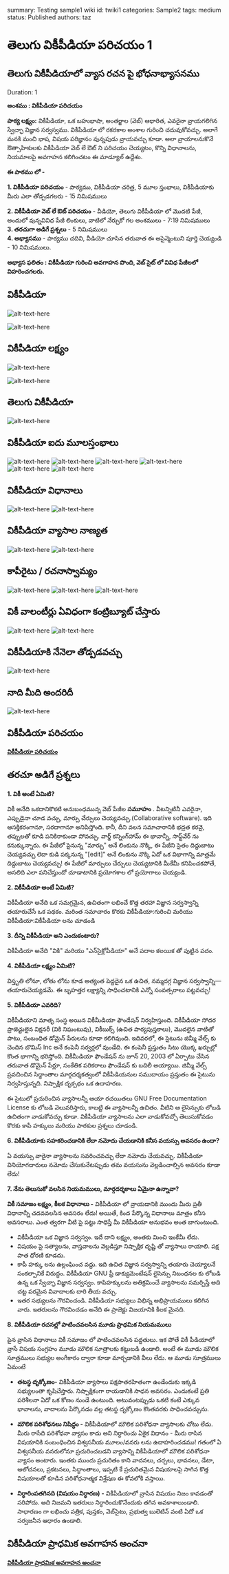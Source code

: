 summary: Testing sample1 wiki
id: twiki1
categories: Sample2
tags: medium
status: Published 
authors: taz

# తెలుగు వికీపీడియా పరిచయం 1
<!-- ------------------------ -->

## తెలుగు వికీపీడియాలో వ్యాస రచన పై భోధనాభ్యాసనము
Duration: 1

**అంశము : వికీపీడియా పరిచయం**

**పాఠ్య లక్ష్యం:** వికీపీడియా, ఒక బహుభాషా,  అంతర్జాల (వెబ్) ఆధారిత, ఎవరైనా వ్రాయగలిగిన  స్వేచ్ఛా విజ్ఞాన సర్వస్వము. వికీపీడియా లో రకరకాల అంశాల గురించి చదువుకోవచ్చు. అలాగే మనకి మంచి భాష, విషయ పరిజ్ఞానం వున్నపుడు వ్రాయవచ్చు కూడా. అలా వ్రాయాలనుకొనే ఔత్సాహికులకు వికీపీడియా వెబ్ లే ఔట్ ని పరిచయం చెయ్యటం, కొన్ని విధానాలను, నియమాలపై అవగాహన కలిగించటం ఈ మాడ్యూల్ ఉద్దేశం.

**ఈ పాఠము లో -**

**1. వికీపీడియా పరిచయం** - పాఠ్యము, వికీపీడియా చరిత్ర, 5 మూల స్తంభాలు, వికీపీడియాకు మీరు ఎలా తోడ్పడగలరు - 15 నిమిషములు

**2. వికీపీడియా వెబ్ లే ఔట్ పరిచయం** - వీడియో, తెలుగు వికీపీడియా లో మొదటి పేజీ, అందులో వున్నవివిధ పేజీ లింకులు, వాటిలో నేర్చుకో గల అంశములు   - 7:19 నిమిషములు  
**3. తరచుగా అడిగే ప్రశ్నలు** - 5 నిమిషములు  
**4. అభ్యాసము** - పాఠ్యము చదివి, వీడియో చూసిన తరువాత ఈ అసైన్మెంటుని పూర్తి చెయ్యండి -  10 నిమిషములు.  

**అభ్యాస ఫలితం : వికీపీడియా గురించి అవగాహన పొంది, వెబ్ సైట్ లో వివిధ  పేజీలలో విహరించగలరు.**
<!-- ------------------------ -->

## వికీపీడియా

![alt-text-here](assets/site1.png)

![alt-text-here](assets/site2.png)
<!-- ------------------------ -->

## వికీపీడియా లక్ష్యం

![alt-text-here](assets/site3.png)

![alt-text-here](assets/site4.png)
<!-- ------------------------ -->

## తెలుగు వికీపీడియా

![alt-text-here](assets/site5.png)
<!-- ------------------------ -->

## వికీపీడియా ఐదు మూలస్తంభాలు

![alt-text-here](assets/site6.png)
![alt-text-here](assets/site7.png)
![alt-text-here](assets/site8.png)
![alt-text-here](assets/site9.png)
![alt-text-here](assets/site10.png)
![alt-text-here](assets/site11.png)
<!-- ------------------------ -->

## వికీపీడియా విధానాలు

![alt-text-here](assets/site12.png)
![alt-text-here](assets/site13.png)
<!-- ------------------------ -->

## వికీపీడియా వ్యాసాల నాణ్యత

![alt-text-here](assets/site14.png)
![alt-text-here](assets/site15.png)
<!-- ------------------------ -->

## కాపీరైటు / రచనాస్వామ్యం

![alt-text-here](assets/site16.png)
![alt-text-here](assets/site17.png)
![alt-text-here](assets/site18.png)
<!-- ------------------------ -->

## వికీ వాలంటీర్లు ఏవిధంగా కంట్రిబ్యూట్ చేస్తారు

![alt-text-here](assets/site19.png)
![alt-text-here](assets/site20.png)
<!-- ------------------------ -->

## వికీపీడియాకి నేనెలా తోడ్పడవచ్చు

![alt-text-here](assets/site21.png)
<!-- ------------------------ -->

## నాది మీది అందరిదీ

![alt-text-here](assets/site22.png)

<!-- ------------------------ -->

## వికీపీడియా పరిచయం

[**వికీపీడియా పరిచయం**](https://www.youtube.com/watch?v=NFqOIL6i-Ag&feature=emb_logo)
<!-- ------------------------ -->

## తరచూ అడిగే ప్రశ్నలు

**1. వికీ అంటే ఏమిటి?**

వికీ అనేది ఒకదానికొకటి అనుబంధమున్న వెబ్‌ పేజీల **సమూహం** . వీటన్నిటినీ ఎవరైనా, ఎప్పుడైనా చూడ వచ్చు, మార్పు చేర్పులు చెయ్యవచ్చు.(Collaborative software). ఇది ఆసక్తికరంగానూ, సరదాగానూ అనిపిస్తోంది. కానీ, దీని వలన సమాచారానికి భద్రత కరవై, తప్పులతో కూడి పనికిరాకుండా పోవచ్చు. వార్డ్‌ కన్నింగ్‌హామ్‌ ఈ భావాన్నీ, సాఫ్ట్‌వేర్‌ ను కనుక్కున్నారు. ఈ పేజీలో పైనున్న "మార్చు" అనే లింకును నొక్కి, ఈ పేజీని సైతం దిద్దుబాటు చెయ్యవచ్చు లెదా కుడి పక్కనున్న "[edit]" అనే లింకును నొక్కి ఏదో ఒక విభాగాన్ని మాత్రమే దిద్దుబాటు చెయ్యవచ్చు! ఈ పేజీలో మార్పులు చేర్పులు చెయ్యటానికి మీకేమీ కనిపించకపోతే, అసలిది ఎలా పనిచేస్తుందో చూడాటానికి ప్రయోగశాల లో ప్రయోగాలు చెయ్యండి.

**2. వికీపీడియా అంటే ఏమిటి?**

వికీపీడియా అనేది ఒక సమగ్రమైన, ఉచితంగా లభించే కొత్త తరహా విజ్ఞాన సర్వస్వాన్ని తయారుచేసే ఒక పథకం. మరింత సమాచారం కొరకు వికీపీడియా:గురించి మరియు వికీపీడియా:వికీపీడియా లను చూడండి

**3. దీన్ని వికీపీడియా అని ఎందుకంటారు?**

వికీపీడియా అనేది "వికి" మరియు "ఎన్‌సైక్లోపీడియా" అనే పదాల కలయిక తో పుట్టిన పదం.

**4. వికీపీడియా లక్ష్యం ఏమిటి?**

విస్తృతి లోనూ, లోతు లోను కూడ అత్యంత పెద్దదైన ఒక ఉచిత, నమ్మదగ్గ విజ్ఞాన సర్వస్వాన్ని— తయారుచెయ్యడమే. ఈ బృహత్తర లక్ష్యాన్ని సాధించటానికి ఎన్నో సంవత్సరాలు పట్టవచ్చు!

**5. వికీపీడియా ఎవరిది?**

వికీపీడియాని మాతృ సంస్థ అయిన వికీమీడియా ఫౌండేషన్‌ నిర్వహిస్తుంది. వికీపీడియా సోదర ప్రాజెచ్టులైన విక్షనరీ (వికి నిఘంటువు), వికీబుక్స్‌ (ఉచిత పాఠ్యపుస్తకాలు), మొదలైన వాటితో పాటు, సంబంధిత డోమైన్‌ పేరులను కూడా కలిగివుంది. ఇదివరలో, ఈ సైటును జిమ్మీ వేల్స్‌ కు చెందిన బొమిస్‌ Inc అనే కంపెనీ సర్వర్లలో వుండేది. ఈ కంపెనీ ప్రస్తుతం సిటు యొక్క ఖర్చుల్లో కొంత భాగాన్ని భరిస్తోంది. వికీమీడియా ఫౌండేషన్‌ ను జూన్‌ 20, 2003 లో ఏర్పాటు చేసిన తరువాత డొమైన్‌ పేర్లూ, సంకేతిక పరికరాలు ఫౌండేషన్‌ కు బదిలీ అయ్యాయి. జిమ్మీ వేల్స్‌ ప్రవచించిన సిధ్ధాంతాల మార్గదర్శకత్వంలో వికీపీడియనుల సముదాయం ప్రస్తుతం ఈ సైటును నిర్వహిస్తున్నది. నిష్పాక్షిక దృక్పథం ఒక ఉదాహరణ.

ఈ సైటులో ప్రచురించిన వ్యాసాలన్నీ ఆయా రచయితలు GNU Free Documentation License కు లోబడి వెలువరిస్తారు, కాబట్టి ఈ వ్యాసాలన్నీ ఉచితం. వీటిని ఆ లైసెన్సుకు లోబడి ఉచితంగా వాడుకోవచ్చు కూడా. వికీపీడియా వ్యాసాలను ఎలా వాడుకోవచ్చో తెలుసుకోవడం కొరకు కాపీ హక్కులు మరియు పాఠకుల ప్రశ్నలు చూడండి.

**6. వికీపీడియాకు సహకరించడానికి లేదా నమోదు చేయడానికి కనీస వయస్సు అవసరం ఉందా?**

ఏ వయస్సు వారైనా వ్యాసాలను సవరించవచ్చు లేదా నమోదు చేయవచ్చు. వికీపీడియా వినియోగదారులు నమోదు చేసుకునేటప్పుడు తమ వయసును వెల్లడించాల్సిన అవసరం కూడా లేదు!

**7. నేను తెలుసుకో వలసిన నియమములు, మార్గదర్శకాలు ఏమైనా ఉన్నావా?**

**వికీ సమాజం లక్ష్యం, కీలక విధానాలు -** వికీపీడియా లో వ్రాయడానికి  ముందు మీరు ప్రతీ విధానాన్నీ చదవవలసిన అవసరం లేదు! అయితే, కింద పేర్కొన్న విధానాలు మాత్రం కనీస అవసరాలు. ఎంత త్వరగా వీటి పై పట్టు సాధిస్తే మీ వికీపీడియా అనుభవం అంత బాగుంటుంది.

* వికీపీడియా ఒక విజ్ఞాన సర్వస్వం. ఇదే దాని లక్ష్యం, అంతకు మించి ఇంకేమీ లేదు.
* విషయం పై సత్యాలను, వాస్తవాలను వెల్లడిస్తూ నిష్పాక్షిక దృష్టి తో వ్యాసాలు రాయాలి. పక్ష పాత ధోరణి కూడదు.
* కాపీ హక్కు లను ఉల్లంఘించ వద్దు. ఇది ఉచిత విజ్ఞాన సర్వస్వాన్ని తయారు చెయ్యాలనే సంకల్పానికే విరుద్ధం. వికీపీడియా GNU ఫ్రీ డాక్యుమెంటేషన్‌ లైసెన్సు నిబంధనల కు లోబడి ఉన్న ఒక స్వేచ్ఛా విజ్ఞాన సర్వస్వం. కాపిహక్కులను అతిక్రమించే వ్యాసాలను సమర్పిస్తే అది చట్ట పరమైన వివాదాలకు దారి తీయ వచ్చు.
* ఇతర సభ్యులను గౌరవించండి. వికీపీడియా సభ్యులు విభిన్న అభిప్రాయములు కలిగిన వారు. ఇతరులను గౌరవించడం అనేది ఈ ప్రాజెక్టు విజయానికి కీలక మైనది.

**8. వికీపీడియా రచనల్లో పాటించవలసిన మూడు ప్రాధమిక నియమములు**

పైన వ్రాసిన విధానాలు వికీ సమాజం లో పాటించవలసిన పద్దతులు. ఇక పోతే వికీ పీడియాలో వ్రాసే విషయ సంగ్రహం మూడు మౌలిక సూత్రాలకు కట్టుబడి ఉండాలి. అంటే ఈ మూడు మౌలిక సూత్రములు సభ్యుల అంగీకారం ద్వారా కూడా మార్చడానికి వీలు లేదు. ఆ మూడు సూత్రములు ఏమంటే

* **తటస్థ దృక్కోణం-** వికీపీడియా వ్యాసాలు పక్షపాతరహితంగా ఉండేందుకు ఇక్కడి సభ్యులంతా కృషిచేస్తారు. నిష్పాక్షికంగా రాయడానికి సాధన అవసరం. ఎందుకంటే ప్రతి పరిశీలనా ఏదో ఒక కోణం నుండే ఉంటుంది. అటువంటప్పుడు ఒకటి కంటే ఎక్కువ భావాలను, వాదాలను పేర్కొనడం వల్ల తటస్థ దృక్కోణం కొంతవరకు సాధించవచ్చును.

* **మౌలిక పరిశోధనలు నిషిద్ధం -** వికీపీడియాలో మౌలిక పరిశోధనా వ్యాసాలకు చోటు లేదు. మీరు రాసేది పరిశోధనా వ్యాసం కాదు అని నిర్ధారించు ఏకైక విధానం - మీరు రాసిన విషయానికి సంబంధించిన విశ్వసనీయ మూలం/వనరు లను ఉదాహరించడము! గతంలో ఏ విశ్వసనీయ వనరులోనూ ప్రచురించబడని వ్యాసాన్ని వికీపీడియాలో మౌలిక పరిశోధనా వ్యాసం అంటారు. ఇంతకు ముందు ప్రచురితం కాని వాదనలు, చర్చలు, భావనలు, డేటా, ఆలోచనలు, ప్రకటనలు, సిద్ధాంతాలు, ఇప్పటి కే ప్రచురితమైన విషయాలపై సాగిన కొత్త విషయాలతో కూడిన పరిశోధనాత్మక విశ్లేషణ ఈ కోవలోకి వస్తాయి.

* **నిర్ధారింపతగినది (విషయం నిర్ధారణ) -** వికీపీడియాలో వ్రాసిన విషయం నిజం కావడంతో సరిపోదు. అది నిజమని ఇతరులు నిర్ధారించుకొనేందుకు తగిన అవకాశాలుండాలి. సాధారణం గా లభించు పత్రిక, పుస్తకం, వెబ్‌సైటు, ప్రభుత్వ బులెటిన్ వంటి ఏదో ఒక సర్వజనీన ఆధారం ఉండాలి.
<!-- ------------------------ -->

## వికీపీడియా ప్రాధమిక అవగాహన అంచనా

[**వికీపీడియా ప్రాధమిక అవగాహన అంచనా**](https://docs.google.com/forms/d/e/1FAIpQLSe8RRTjjP02xFu1jaUspnsvbuCcn5yRhBBqN21UWbXvgfOIqg/viewform)

